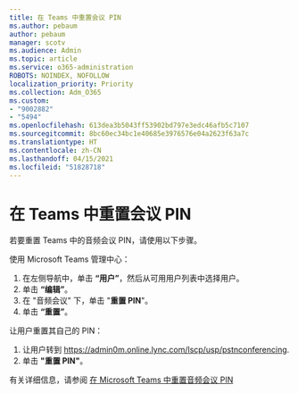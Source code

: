 ```yaml
---
title: 在 Teams 中重置会议 PIN
ms.author: pebaum
author: pebaum
manager: scotv
ms.audience: Admin
ms.topic: article
ms.service: o365-administration
ROBOTS: NOINDEX, NOFOLLOW
localization_priority: Priority
ms.collection: Adm_O365
ms.custom:
- "9002882"
- "5494"
ms.openlocfilehash: 613dea3b5043ff53902bd797e3edc46afb5c7107
ms.sourcegitcommit: 8bc60ec34bc1e40685e3976576e04a2623f63a7c
ms.translationtype: HT
ms.contentlocale: zh-CN
ms.lasthandoff: 04/15/2021
ms.locfileid: "51828718"
---
```

# <a name="reset-conferencing-pin-in-teams"></a>在 Teams 中重置会议 PIN

若要重置 Teams 中的音频会议 PIN，请使用以下步骤。  

使用 Microsoft Teams 管理中心：

1. 在左侧导航中，单击 **“用户”**，然后从可用用户列表中选择用户。
2. 单击 **“编辑”**。
3. 在 "音频会议" 下，单击 "**重置 PIN**"。
4. 单击 **“重置”**。

让用户重置其自己的 PIN：
1. 让用户转到 https://admin0m.online.lync.com/lscp/usp/pstnconferencing.
2. 单击 **"重置 PIN"**。

有关详细信息，请参阅 [在 Microsoft Teams 中重置音频会议 PIN](https://docs.microsoft.com/microsoftteams/reset-the-audio-conferencing-pin-in-teams)
